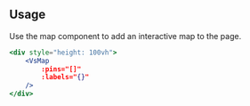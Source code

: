 ## Usage
Use the map component to add an interactive map to the page. 

```jsx
<div style="height: 100vh">
    <VsMap
        :pins="[]"
        :labels="{}"
    />
</div>
```
